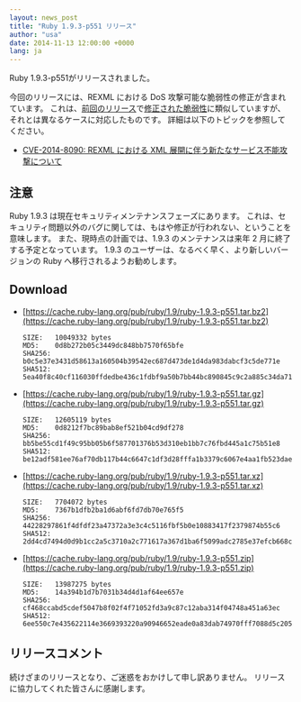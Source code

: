 ```yaml
---
layout: news_post
title: "Ruby 1.9.3-p551 リリース"
author: "usa"
date: 2014-11-13 12:00:00 +0000
lang: ja
---
```


Ruby 1.9.3-p551がリリースされました。

今回のリリースには、REXML における DoS 攻撃可能な脆弱性の修正が含まれています。
これは、[前回のリリース](https://www.ruby-lang.org/ja/news/2014/10/27/ruby-1-9-3-p550-is-released/)で[修正された脆弱性](https://www.ruby-lang.org/ja/news/2014/10/27/rexml-dos-cve-2014-8080/)に類似していますが、それとは異なるケースに対応したものです。
詳細は以下のトピックを参照してください。

* [CVE-2014-8090: REXML における XML 展開に伴う新たなサービス不能攻撃について](https://www.ruby-lang.org/ja/news/2014/11/13/rexml-dos-cve-2014-8090/)


## 注意

Ruby 1.9.3 は現在セキュリティメンテナンスフェーズにあります。
これは、セキュリティ問題以外のバグに関しては、もはや修正が行われない、ということを意味します。
また、現時点の計画では、1.9.3 のメンテナンスは来年 2 月に終了する予定となっています。
1.9.3 のユーザーは、なるべく早く、より新しいバージョンの Ruby へ移行されるようお勧めします。


## Download

* [https://cache.ruby-lang.org/pub/ruby/1.9/ruby-1.9.3-p551.tar.bz2](https://cache.ruby-lang.org/pub/ruby/1.9/ruby-1.9.3-p551.tar.bz2)

      SIZE:   10049332 bytes
      MD5:    0d8b272b05c3449dc848bb7570f65bfe
      SHA256: b0c5e37e3431d58613a160504b39542ec687d473de1d4da983dabcf3c5de771e
      SHA512: 5ea40f8c40cf116030ffdedbe436c1fdbf9a50b7bb44bc890845c9c2a885c34da711bc1a9e9694788c2f4710f7e6e0adc4410aec1ab18a25a27168f25ac3d68c

* [https://cache.ruby-lang.org/pub/ruby/1.9/ruby-1.9.3-p551.tar.gz](https://cache.ruby-lang.org/pub/ruby/1.9/ruby-1.9.3-p551.tar.gz)

      SIZE:   12605119 bytes
      MD5:    0d8212f7bc89bab8ef521b04cd9df278
      SHA256: bb5be55cd1f49c95bb05b6f587701376b53d310eb1bb7c76fbd445a1c75b51e8
      SHA512: be12adf581ee76af70db117b44c6647c1df3d28fffa1b3379c6067e4aa1fb523dae7c9b130a51dcdcff268a8ee21a3d74f6f946135fb3ac6b90664f0a9df4a08

* [https://cache.ruby-lang.org/pub/ruby/1.9/ruby-1.9.3-p551.tar.xz](https://cache.ruby-lang.org/pub/ruby/1.9/ruby-1.9.3-p551.tar.xz)

      SIZE:   7704072 bytes
      MD5:    7367b1dfb2ba1d6abf6fd7db70e765f5
      SHA256: 44228297861f4dfdf23a47372a3e3c4c5116fbf5b0e10883417f2379874b55c6
      SHA512: 2dd4cd7494d0d9b1cc2a5c3710a2c771617a367d1ba6f5099adc2785e37efcb668c6508780562359a4a4c83733e349aa5cb4f8532e1f334f9f96543670d35729

* [https://cache.ruby-lang.org/pub/ruby/1.9/ruby-1.9.3-p551.zip](https://cache.ruby-lang.org/pub/ruby/1.9/ruby-1.9.3-p551.zip)

      SIZE:   13987275 bytes
      MD5:    14a394b1d7b7031b34d4d1af64ee657e
      SHA256: cf468ccabd5cdef5047b8f02f4f71052fd3a9c87c12aba314f04748a451a63ec
      SHA512: 6ee550c7e435622114e3669393220a90946652eade0a83dab74970fff7088d5c2051bee9c272e2e6eccc36885b4f64928fc2d27c36584c1cc8dac91ce730d3ea

## リリースコメント

続けざまのリリースとなり、ご迷惑をおかけして申し訳ありません。
リリースに協力してくれた皆さんに感謝します。

